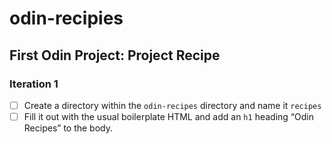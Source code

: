 # odin-recipies

## First Odin Project: Project Recipe

### Iteration 1
- [ ] Create a directory within the `odin-recipes` directory and name it `recipes`
- [ ] Fill it out with the usual boilerplate HTML and add an `h1` heading “Odin Recipes” to the body.